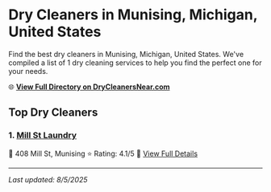 # Dry Cleaners in Munising, Michigan, United States

Find the best dry cleaners in Munising, Michigan, United States. We've compiled a list of 1 dry cleaning services to help you find the perfect one for your needs.

🌐 **[View Full Directory on DryCleanersNear.com](https://drycleanersnear.com/city/US/Michigan/Munising)**

## Top Dry Cleaners

### 1. [Mill St Laundry](https://drycleanersnear.com/dryCleaner/68785926f9b6fab2e64ff358/mill-st-laundry)
📍 408 Mill St, Munising
⭐ Rating: 4.1/5
🔗 [View Full Details](https://drycleanersnear.com/dryCleaner/68785926f9b6fab2e64ff358/mill-st-laundry)


---

*Last updated: 8/5/2025*
